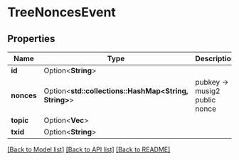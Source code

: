 # TreeNoncesEvent

## Properties

| Name       | Type                                                  | Description                   | Notes      |
| ---------- | ----------------------------------------------------- | ----------------------------- | ---------- |
| **id**     | Option<**String**>                                    |                               | [optional] |
| **nonces** | Option<**std::collections::HashMap<String, String>**> | pubkey -> musig2 public nonce | [optional] |
| **topic**  | Option<**Vec<String>**>                               |                               | [optional] |
| **txid**   | Option<**String**>                                    |                               | [optional] |

[[Back to Model list]](../README.md#documentation-for-models) [[Back to API list]](../README.md#documentation-for-api-endpoints) [[Back to README]](../README.md)
